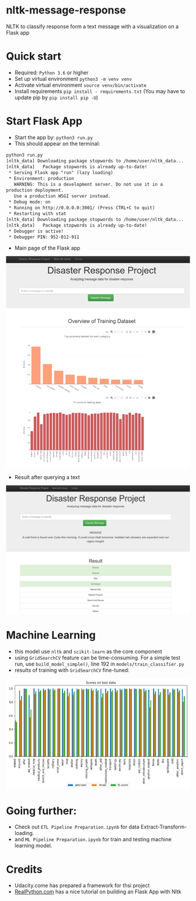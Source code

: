 # nltk-message-response
NLTK to classify response form a text message with a visualization on a Flask app

# Quick start
- Required: `Python 3.6` or higher
- Set up virtual environment
`python3 -m venv venv`
- Activate virtual environment
`source venv/bin/activate`
- Install requirements 
`pip install - requirements.txt`
(You may have to update pip by `pip install pip -U`)

# Start Flask App
- Start the app by: `python3 run.py`
- This should appear on the terminal:
```
python3 run.py 
[nltk_data] Downloading package stopwords to /home/user/nltk_data...
[nltk_data]   Package stopwords is already up-to-date!
 * Serving Flask app "run" (lazy loading)
 * Environment: production
   WARNING: This is a development server. Do not use it in a production deployment.
   Use a production WSGI server instead.
 * Debug mode: on
 * Running on http://0.0.0.0:3001/ (Press CTRL+C to quit)
 * Restarting with stat
[nltk_data] Downloading package stopwords to /home/user/nltk_data...
[nltk_data]   Package stopwords is already up-to-date!
 * Debugger is active!
 * Debugger PIN: 952-012-911
```
- Main page of the Flask app
<img src='/img/main_page.png'>

- Result after querying a text
<img src='/img/result.png'>

# Machine Learning 
- this model use `nltk` and `scikit-learn` as the core component
- using `GridSearchCV` feature can be time-consuming. For a simple test run, use `build_model_simple()`, line 192 in `models/train_classifier.py` 
- results of training with `GridSearchCV` fine-tuned:
<img src='/models/evaluate_score.png'>

# Going further:
- Check out `ETL Pipeline Preparation.ipynb` for data Extract-Transform-loading.
- and `ML Pipeline Preparation.ipynb` for train and testing machine learning model.

# Credits
- Udacity.come has prepared a framework for thsi project
- [RealPython.com](https://realpython.com/flask-by-example-part-3-text-processing-with-requests-beautifulsoup-nltk/) has a nice tutorial on building an Flask App with Nltk
